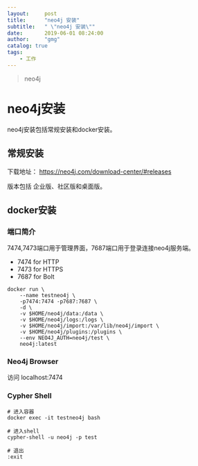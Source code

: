 ```yaml
---
layout:     post
title:      "neo4j 安装"
subtitle:   " \"neo4j 安装\""
date:       2019-06-01 08:24:00
author:     "gmg"
catalog: true
tags:
    - 工作
---
```


> neo4j


# neo4j安装

neo4j安装包括常规安装和docker安装。

## 常规安装

 下载地址： https://neo4j.com/download-center/#releases

 版本包括 企业版、社区版和桌面版。

## docker安装

### 端口简介

7474,7473端口用于管理界面，7687端口用于登录连接neo4j服务端。
- 7474 for HTTP
- 7473 for HTTPS
- 7687 for Bolt

```
docker run \
    --name testneo4j \
    -p7474:7474 -p7687:7687 \
    -d \
    -v $HOME/neo4j/data:/data \
    -v $HOME/neo4j/logs:/logs \
    -v $HOME/neo4j/import:/var/lib/neo4j/import \
    -v $HOME/neo4j/plugins:/plugins \
    --env NEO4J_AUTH=neo4j/test \
    neo4j:latest
```

### Neo4j Browser

访问 localhost:7474

### Cypher Shell
```
# 进入容器
docker exec -it testneo4j bash

# 进入shell
cypher-shell -u neo4j -p test

# 退出
:exit
```
    




